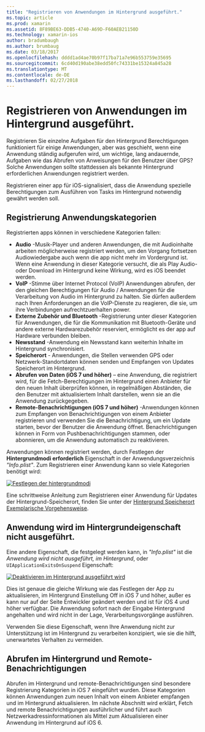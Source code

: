 ```yaml
---
title: "Registrieren von Anwendungen im Hintergrund ausgeführt."
ms.topic: article
ms.prod: xamarin
ms.assetid: 8F89BE63-DDB5-4740-A69D-F60AEB21150D
ms.technology: xamarin-ios
author: bradumbaugh
ms.author: brumbaug
ms.date: 03/18/2017
ms.openlocfilehash: dddd1ad4ae70b97f17ba71a7e96b553759e35695
ms.sourcegitcommit: 6cd40d190abe38edd50fc74331be15324a845a28
ms.translationtype: MT
ms.contentlocale: de-DE
ms.lasthandoff: 02/27/2018
---
```

# <a name="registering-applications-to-run-in-the-background"></a>Registrieren von Anwendungen im Hintergrund ausgeführt.

Registrieren Sie einzelne Aufgaben für den Hintergrund Berechtigungen funktioniert für einige Anwendungen, aber was geschieht, wenn eine Anwendung ständig aufgerufen wird, um wichtige, lang andauernde, Aufgaben wie das Abrufen von Anweisungen für den Benutzer über GPS? Solche Anwendungen sollte stattdessen als bekannte Hintergrund erforderlichen Anwendungen registriert werden.

Registrieren einer app für iOS-signalisiert, dass die Anwendung spezielle Berechtigungen zum Ausführen von Tasks im Hintergrund notwendig gewährt werden soll.

## <a name="application-registration-categories"></a>Registrierung Anwendungskategorien

Registrierten apps können in verschiedene Kategorien fallen:

-  **Audio** -Musik-Player und anderen Anwendungen, die mit Audioinhalte arbeiten möglicherweise registriert werden, um den Vorgang fortsetzen Audiowiedergabe auch wenn die app nicht mehr im Vordergrund ist. Wenn eine Anwendung in dieser Kategorie versucht, die als Play Audio- oder Download im Hintergrund keine Wirkung, wird es iOS beendet werden.
-  **VoIP** -Stimme über Internet Protocol (VoIP) Anwendungen abrufen, der den gleichen Berechtigungen für Audio / Anwendungen für die Verarbeitung von Audio im Hintergrund zu halten. Sie dürfen außerdem nach Ihren Anforderungen an die VoIP-Dienste zu reagieren, die sie, um ihre Verbindungen aufrechtzuerhalten power.
-  **Externe Zubehör und Bluetooth** -Registrierung unter dieser Kategorien für Anwendungen, die für die Kommunikation mit Bluetooth-Geräte und andere externe Hardwarezubehör reserviert, ermöglicht es der app auf Hardware verbunden bleiben.
-  **Newsstand** -Anwendung ein Newsstand kann weiterhin Inhalte im Hintergrund synchronisiert.
-  **Speicherort** - Anwendungen, die Stellen verwenden GPS oder Netzwerk-Standortdaten können senden und Empfangen von Updates Speicherort im Hintergrund.
-  **Abrufen von Daten (iOS 7 und höher)** – eine Anwendung, die registriert wird, für die Fetch-Berechtigungen im Hintergrund einen Anbieter für den neuen Inhalt überprüfen können, in regelmäßigen Abständen, die den Benutzer mit aktualisiertem Inhalt darstellen, wenn sie an die Anwendung zurückgegeben.
-  **Remote-Benachrichtigungen (iOS 7 und höher)** -Anwendungen können zum Empfangen von Benachrichtigungen von einem Anbieter registrieren und verwenden Sie die Benachrichtigung, um ein Update starten, bevor der Benutzer die Anwendung öffnet. Benachrichtigungen können in Form von Pushbenachrichtigungen stammen, oder abonnieren, um die Anwendung automatisch zu reaktivieren.


Anwendungen können registriert werden, durch Festlegen der **Hintergrundmodi erforderlich** Eigenschaft in der Anwendungsverzeichnis *"Info.plist"*. Zum Registrieren einer Anwendung kann so viele Kategorien benötigt wird:

 [ ![](registering-applications-to-run-in-background-images/bgmodes.png "Festlegen der hintergrundmodi")](registering-applications-to-run-in-background-images/bgmodes.png)

Eine schrittweise Anleitung zum Registrieren einer Anwendung für Updates der Hintergrund-Speicherort, finden Sie unter der [Hintergrund Speicherort Exemplarische Vorgehensweise](~/ios/app-fundamentals/backgrounding/ios-backgrounding-walkthroughs/location-walkthrough.md).

## <a name="application-does-not-run-in-background-property"></a>Anwendung wird im Hintergrundeigenschaft nicht ausgeführt.

Eine andere Eigenschaft, die festgelegt werden kann, in *"Info.plist"* ist die *Anwendung wird nicht ausgeführt, im Hintergrund*, oder `UIApplicationExitsOnSuspend` Eigenschaft:

 [ ![](registering-applications-to-run-in-background-images/plist.png "Deaktivieren im Hintergrund ausgeführt wird")](registering-applications-to-run-in-background-images/plist.png)

Dies ist genaue die gleiche Wirkung wie das Festlegen der App zu aktualisieren, im Hintergrund Einstellung Off in iOS 7 und höher, außer es kann nur auf der Seite Entwickler geändert werden und ist für iOS 4 und höher verfügbar. Die Anwendung sofort nach der Eingabe Hintergrund angehalten und wird nicht in der Lage, Verarbeitungsvorgänge ausführen.

Verwenden Sie diese Eigenschaft, wenn Ihre Anwendung nicht zur Unterstützung ist im Hintergrund zu verarbeiten konzipiert, wie sie die hilft, unerwartetes Verhalten zu vermeiden.

## <a name="background-fetch-and-remote-notifications"></a>Abrufen im Hintergrund und Remote-Benachrichtigungen

Abrufen im Hintergrund und remote-Benachrichtigungen sind besondere Registrierung Kategorien in iOS 7 eingeführt wurden. Diese Kategorien können Anwendungen zum neuen Inhalt von einem Anbieter empfangen und im Hintergrund aktualisieren. Im nächste Abschnitt wird erklärt, Fetch und remote Benachrichtigungen ausführlicher und führt auch Netzwerkadressinformationen als Mittel zum Aktualisieren einer Anwendung im Hintergrund auf iOS 6.
